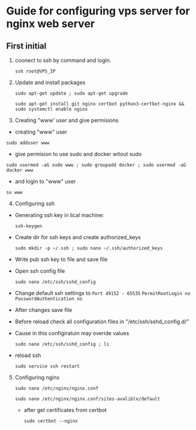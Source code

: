 # Guide for configuring vps server for nginx web server

## First initial
1. coonect to ssh by command and login.
   ```
   ssh root@VPS_IP
   ```
  
2. Update and install packages
   ```
   sudo apt-get update ; sudo apt-get upgrade
   ```
   ```
   sudo apt-get install git nginx certbot python3-certbot-nginx && sudo systemctl enable nginx
   ```
3. Creating "www' user and give permisions
  * creating "www" user 
   ```
   sudo adduser www
   ```
  * give permision to use sudo and docker witout sudo
   ```
   sudo usermod -aG sudo www ; sudo groupadd docker ; sudo usermod -aG docker www
   ```
  * and login to "www" user
   ```
   su www
   ```

4. Configuring ssh
  * Generating ssh key in lical machine:
     ```
     ssh-keygen
     ```
  * Create dir for ssh keys and create authorized_keys
     ```
     sudo mkdir -p ~/.ssh ; sudo nano ~/.ssh/authorized_keys
     ```
  * Write pub ssh key to file and save file

  * Open ssh config file
     ```
     sudo nano /etc/ssh/sshd_config
     ```
  * Change default ssh settings to
     `Port 49152 - 65535`
     `PermitRootLogin no`
     `PasswordAuthentication no`
  * After changes save file
  * Before reload check all configuration files in "/etc/ssh/sshd_config.d/"
  * Cause in this configiratuin may overide values
     ```
     sudo nano /etc/ssh/sshd_config ; li
     ```
  * reload ssh
     ```
     sudo service ssh restart
     ```
5. Configuring nginx
     ```
     sudo nano /etc/nginx/nginx.conf
     ```
     ```
     sudo nano /etc/nginx/nginx.conf/sites-avalible/default
     ```
    * after get certificates from certbot
       ```
       sudo certbot --nginx
       ```
